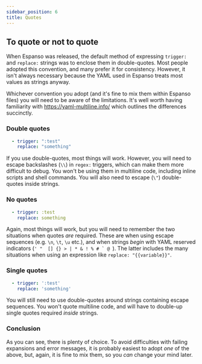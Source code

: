 ```yaml
---
sidebar_position: 6
title: Quotes
---
```


## To quote or not to quote

When Espanso was released, the default method of expressing `trigger:` and `replace:` strings was to enclose them in double-quotes. Most people adopted this convention, and many prefer it for consistency. However, it isn't always necessary because the YAML used in Espanso treats most values as strings anyway.

Whichever convention you adopt (and it's fine to mix them within Espanso files) you will need to be aware of the limitations. It's well worth having familiarity with https://yaml-multiline.info/ which outlines the differences succinctly.

### Double quotes
```yml
  - trigger: ":test"
    replace: "something"
```            
If you use double-quotes, most things will work. However, you will need to escape backslashes (`\\`) in `regex:` triggers, which can make them more difficult to debug. You won't be using them in multiline code, including inline scripts and shell commands. You will also need to escape (`\"`) double-quotes inside strings.

### No quotes
```yml
  - trigger: :test
    replace: something
``` 
Again, most things will work, but you will need to remember the two situations when quotes *are* required. These are when using escape sequences (e.g. `\n`, `\t`, `\u` etc.), and when strings *begin* with YAML reserved indicators (``' "  [] {} > | * & ! % # ` @ ``). The latter includes the many situations when using an expression like `replace: "{{variable}}"`.

### Single quotes
```yml
  - trigger: ':test'
    replace: 'something'
```
You will still need to use double-quotes around strings containing escape sequences. You won't quote multiline code, and will have to double-up single quotes required *inside* strings.

### Conclusion
As you can see, there is plenty of choice. To avoid difficulties with failing expansions and error messages, it is probably easiest to adopt *one* of the above, but, again, it is fine to mix them, so you *can* change your mind later.
